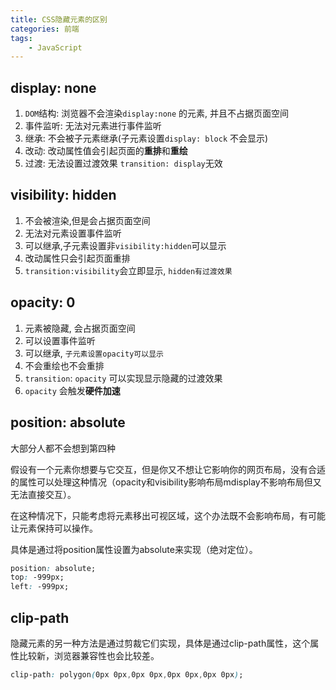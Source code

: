 ```yaml
---
title: CSS隐藏元素的区别
categories: 前端
tags:
    - JavaScript
---
```


## display: none

1. `DOM`结构: 浏览器不会渲染`display:none` 的元素, 并且不占据页面空间
2. 事件监听: 无法对元素进行事件监听
3. 继承: 不会被子元素继承(子元素设置`display: block` 不会显示)
4. 改动: 改动属性值会引起页面的**重排**和**重绘**
5. 过渡: 无法设置过渡效果 `transition: display`无效

## visibility: hidden

1. 不会被渲染,但是会占据页面空间
2. 无法对元素设置事件监听
3. 可以继承,子元素设置非`visibility:hidden`可以显示
4. 改动属性只会引起页面重排
5. `transition:visibility`会立即显示, `hidden有过渡效果`

## opacity: 0

1. 元素被隐藏, 会占据页面空间
2. 可以设置事件监听
3. 可以继承, `子元素设置opacity可以显示`
4. 不会重绘也不会重排
5. `transition`: `opacity` 可以实现显示隐藏的过渡效果
6. `opacity` 会触发**硬件加速**

## position: absolute

大部分人都不会想到第四种

 假设有一个元素你想要与它交互，但是你又不想让它影响你的网页布局，没有合适的属性可以处理这种情况（opacity和visibility影响布局mdisplay不影响布局但又无法直接交互）。

在这种情况下，只能考虑将元素移出可视区域，这个办法既不会影响布局，有可能让元素保持可以操作。

具体是通过将position属性设置为absolute来实现（绝对定位）。

```css
position: absolute;
top: -999px;
left: -999px;
```

## clip-path

隐藏元素的另一种方法是通过剪裁它们实现，具体是通过clip-path属性，这个属性比较新，浏览器兼容性也会比较差。

```css
clip-path: polygon(0px 0px,0px 0px,0px 0px,0px 0px);
```

